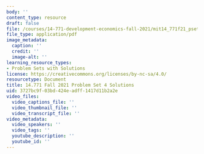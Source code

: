 ```yaml
---
body: ''
content_type: resource
draft: false
file: /courses/14-771-development-economics-fall-2021/mit14_771f21_pset4_sol.pdf
file_type: application/pdf
image_metadata:
  caption: ''
  credit: ''
  image-alt: ''
learning_resource_types:
- Problem Sets with Solutions
license: https://creativecommons.org/licenses/by-nc-sa/4.0/
resourcetype: Document
title: 14.771 Fall 2021 Problem Set 4 Solutions
uid: 3727bc9f-03bd-424e-adff-1417d11b2a2e
video_files:
  video_captions_file: ''
  video_thumbnail_file: ''
  video_transcript_file: ''
video_metadata:
  video_speakers: ''
  video_tags: ''
  youtube_description: ''
  youtube_id: ''
---
```

